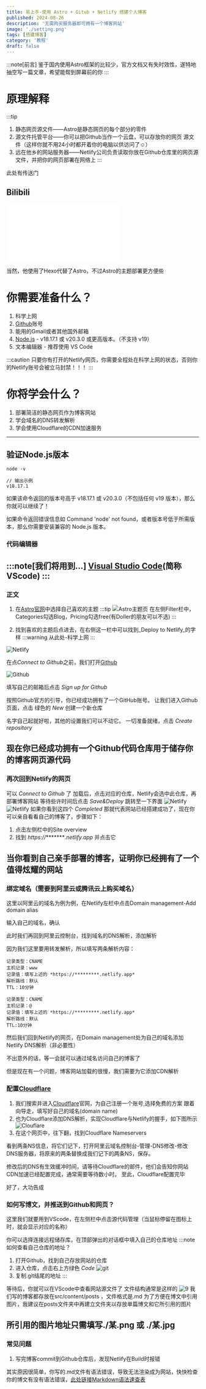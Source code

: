 ```yaml
---
title: 易上手-使用 Astro + Gitub + Netlify 搭建个人博客
published: 2024-08-26
description: '无需购买服务器即可拥有一个博客网站'
image: './setting.png'
tags: [搭建博客]
category: '教程'
draft: false 
---
```


:::note[前言]
鉴于国内使用Astro框架的比较少，官方文档又有失时效性，遂特地抽空写一篇文章，希望能帮到屏幕前的你
:::

# 原理解释
:::tip
1. 静态网页源文件——Astro是静态网页的每个部分的零件
2. 源文件托管平台——你可以把Github当作一个云盘，可以存放你的网页 源文件（这样你就不用24小时都开着你的电脑以供访问了☺）
3. 远在他乡的网站服务器——Netlify公司负责读取你放在Github仓库里的网页源文件，并把你的网页部署在网络上
:::

此处有传送门
## Bilibili

<iframe src="//player.bilibili.com/player.html?isOutside=true&aid=729827798&bvid=BV1qD4y1z783&cid=811525188&p=1" scrolling="no" border="0" frameborder="no" framespacing="0" allowfullscreen="true"></iframe>

当然，他使用了Hexo代替了Astro，不过Astro的主题部署更方便些



# 你需要准备什么？

1. 科学上网
2. [Github](https://github.com/)账号
3. 能用的Gmail或者其他国外邮箱
4. [Node.js](https://nodejs.org/) - v18.17.1 或 v20.3.0 或更高版本。（不支持 v19）
5. 文本编辑器 - 推荐使用 VS Code

:::caution
只要你有打开的Netlify网页，你需要全程处在科学上网的状态，否则你的Netlify账号会被立马封禁！！！
:::

# 你将学会什么？
1. 部署简洁的静态网页作为博客网站
2. 学会域名的DNS转发解析
3. 学会使用Cloudflare的CDN加速服务
---
## 验证Node.js版本

    node -v

    // 输出示例
    v18.17.1
如果该命令返回的版本号高于 v18.17.1 或 v20.3.0（不包括任何 v19 版本），那么你就可以继续了！

如果命令返回错误信息如 Command 'node' not found，或者版本号低于所需版本，那么你需要安装兼容的 Node.js 版本。

### 代码编辑器
:::note[我们将用到...]
[Visual Studio Code](https://code.visualstudio.com/)(简称VScode)
:::
---
### 正文

1. 在[Astro官网](https://astro.build/themes/)中选择自己喜欢的主题
:::tip
![Astro主题页](./2.png)
在左侧Filter栏中，Categories勾选Blog，Pricing勾选free(有Doller的朋友可以不选)
:::

2. 找到喜欢的主题后点进去，在右侧这一栏中可以找到_Deploy to Netlify_的字样
:::warning
从此处-科学上网
:::

![Netlify](./3.png)

在点*Connect to Github*之前，我们打开[Github](https://github.com/)

![Github](./4.png)

填写自己的邮箱后点击 *Sign up for Github*

按照Github官方的引导，你已经成功拥有了一个GitHub账号。
让我们进入Github页面，点击 绿色的 *New* 创建一个新仓库

名字自己起就好啦，其他的设置我们可以不动它。
一切准备就绪，点击 *Create repository*

现在你已经成功拥有一个Github代码仓库用于储存你的博客网页源代码
---
### 再次回到Netlify的网页
可以 *Connect to Github* 了
加载后，点击对应的仓库，Netlify会选中此仓库，再部署博客网站
等待些许时间后点击 *Save&Deploy*
跳转至一下界面
![Netlify](./5.png)
![Netlify](./6.png)
如果你看到这四个 *Completed* 那就代表网站已经搭建成功了，现在你可以亲自看看自己的博客了，步骤如下：
1. 点击左侧栏中的Site overview
2. 找到 *https://*********.netlify.app* 并点击它

当你看到自己亲手部署的博客，证明你已经拥有了一个值得炫耀的网站
---
### 绑定域名（需要到阿里云或腾讯云上购买域名）
这里以阿里云的域名为例为例，在Netlify左栏中点击Domain management-Add domain alias

输入自己的域名，确认

此时我们再回到阿里云控制台，找到域名的DNS解析，添加解析

因为我们这里要用转发解析，所以填写两条解析内容：
    
    记录类型：CNAME
    主机记录：www
    记录值：填写上述的 *https://*********.netlify.app* 
    解析路线：默认
    TTL：10分钟

    记录类型：CNAME
    主机记录：@
    记录值：填写上述的 *https://*********.netlify.app* 
    解析路线：默认
    TTL:10分钟

然后我们回到Netlify的网页，在Domain management处为自己的域名添加Netlify DNS解析（非必要性）

不出意外的话，等一会就可以通过域名访问自己的博客了

但是现在有一个问题，博客网站加载的很慢，我们需要为它添加CDN解析

### 配置[Cloudflare](https://www.cloudflare-cn.com/)
 1. 我们搜索并进入[Cloudflare](https://www.cloudflare-cn.com/)官网，为自己注册一个账号,选择免费的方案
跟着向导走，填写好自己的域名(domain name)
2. 也为Cloudflare添加DNS解析，实现Cloudflare与Netlify的握手，如下图所示
![Clouflare](./7.png)
3. 在这个网页中，往下翻，找到Cloudflare Nameservers

看到两条NS信息，将它们记下，打开阿里云域名控制台-管理-DNS修改-修改DNS服务器，将原来的两条替换成我们记下的两条NS，保存。

修改后的DNS有生效缓冲时间，请等待Cloudflare的邮件，他们会告知你网站CDN加速已经配置完成，通常需要等待数小时。
至此，Cloudflare配置完毕

好了，大功告成

### 如何写博文，并推送到Github和网页？
这里我们就要用到VScode，在左侧栏中点击源代码管理（当鼠标停留在图标上时，就会显示对应的名称）

你可以选择连接远程储存库，在顶部弹出的对话框中填入自己的仓库地址
:::note
如何查看自己仓库的地址？
1. 打开Github，找到自己存放网站的仓库
2. 进入仓库，点击右上方绿色 *Code* 
![git](./8.png)
3. 复制.git结尾的地址
:::

等待后，你就可以在VScode中查看网站源文件了
文件结构通常是这样的
![9](./9.png)
我们写的博客都存放在src/content/posts ，文件格式是.md
为了方便在博文中引用图片，我建议在posts文件夹中再建立文件夹以存放单篇博文和它所引用的图片

所引用的图片地址只需填写./某.png 或 ./某.jpg
---
### 常见问题
1. 写完博客commit到Github仓库后，发现Netlify在Build时报错

其实原因很简单，你写的.md文件有语法错误，导致无法渲染成为网站，快快检查你的博文有没有语法错误，[此处链接Markdown语法速查表](https://markdown.com.cn/basic-syntax/)

